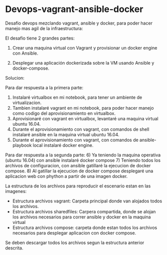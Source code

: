# Devops-vagrant-ansible-docker
Desafio devops mezclando vagrant, ansible y docker, para poder hacer manejo mas agil de la infraestructura:

El desafio tiene 2 grandes partes:

1) Crear una maquina virtual con Vagrant y provisionar un docker engine con Ansible.
 
2) Desplegar una aplicación dockerizada sobre la VM usando Ansible y docker-compose.

Solucion:

Para dar respuesta a la primera parte:
1) Instalaré virtualbox en mi notebook, para tener un ambiente de virtualizacion.
2) Tambien instalaré vagrant en mi notebook, para poder hacer manejo como codigo del aprovisionamiento en virtualbox.
3) Aprovisionaré con vagrant en virtualbox, levantaré una maquina virtual ubuntu 16.04.
4) Durante el aprovisionamiento con vagrant, con comandos de shell instalaré ansible en la maquina virtual ubuntu 16.04.
5) Durante el aprovisionamiento con vagrant, con comandos de ansible-playbook local instalaré docker engine.

Para dar respuesta a la segunda parte:
6) Ya teniendo la maquina operativa (ubuntu 16.04) con ansible instalaré docker compose
7) Teniendo todos los archivos de configuracion, con ansible gatillaré la ejecucion de docker compose.
8) Al gatillar la ejecucion de docker compose desplegaré una aplicacion web con phython a partir de una imagen docker.

La estructura de los archivos para reproducir el escenario estan en las imagenes:
- Estructura archivos vagrant: Carpeta principal donde van alojados todos los archivos.
- Estructura archivos sharedfiles: Carpera compartida, donde se alojan los archivos necesarios para correr ansible y docker en la maquina virtual
- Estructura archivos compose: carpeta donde estan todos los archivos necesarios para desplegar aplicacion con docker compose.

Se deben descargar todos los archivos segun la estructura anterior descrita. 
 
